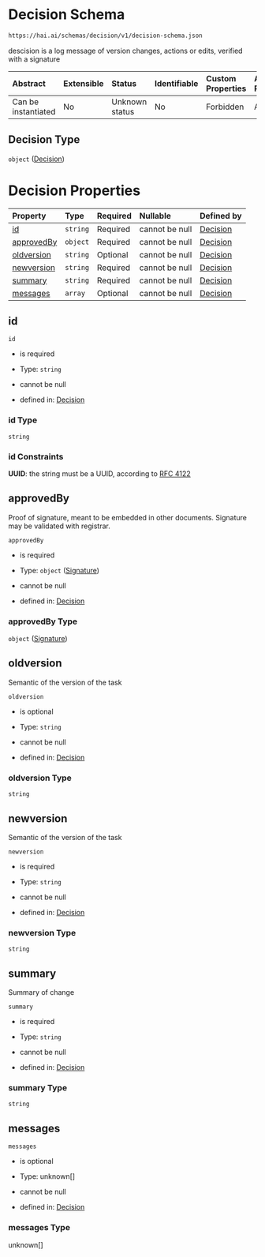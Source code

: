 # Decision Schema

```txt
https://hai.ai/schemas/decision/v1/decision-schema.json
```

descision is a log message of version changes, actions or edits, verified with a signature

| Abstract            | Extensible | Status         | Identifiable | Custom Properties | Additional Properties | Access Restrictions | Defined In                                                                                    |
| :------------------ | :--------- | :------------- | :----------- | :---------------- | :-------------------- | :------------------ | :-------------------------------------------------------------------------------------------- |
| Can be instantiated | No         | Unknown status | No           | Forbidden         | Allowed               | none                | [decision.schema.json](../../schemas/decision/v1/decision.schema.json "open original schema") |

## Decision Type

`object` ([Decision](decision.md))

# Decision Properties

| Property                  | Type     | Required | Nullable       | Defined by                                                                                                                     |
| :------------------------ | :------- | :------- | :------------- | :----------------------------------------------------------------------------------------------------------------------------- |
| [id](#id)                 | `string` | Required | cannot be null | [Decision](decision-properties-id.md "https://hai.ai/schemas/decision/v1/decision-schema.json#/properties/id")                 |
| [approvedBy](#approvedby) | `object` | Required | cannot be null | [Decision](signature.md "https://hai.ai/schemas/signature/v1/signature-schema.json#/properties/approvedBy")                    |
| [oldversion](#oldversion) | `string` | Optional | cannot be null | [Decision](decision-properties-oldversion.md "https://hai.ai/schemas/decision/v1/decision-schema.json#/properties/oldversion") |
| [newversion](#newversion) | `string` | Required | cannot be null | [Decision](decision-properties-newversion.md "https://hai.ai/schemas/decision/v1/decision-schema.json#/properties/newversion") |
| [summary](#summary)       | `string` | Required | cannot be null | [Decision](decision-properties-summary.md "https://hai.ai/schemas/decision/v1/decision-schema.json#/properties/summary")       |
| [messages](#messages)     | `array`  | Optional | cannot be null | [Decision](decision-properties-messages.md "https://hai.ai/schemas/decision/v1/decision-schema.json#/properties/messages")     |

## id



`id`

*   is required

*   Type: `string`

*   cannot be null

*   defined in: [Decision](decision-properties-id.md "https://hai.ai/schemas/decision/v1/decision-schema.json#/properties/id")

### id Type

`string`

### id Constraints

**UUID**: the string must be a UUID, according to [RFC 4122](https://tools.ietf.org/html/rfc4122 "check the specification")

## approvedBy

Proof of signature, meant to be embedded in other documents. Signature may be validated with registrar.

`approvedBy`

*   is required

*   Type: `object` ([Signature](signature.md))

*   cannot be null

*   defined in: [Decision](signature.md "https://hai.ai/schemas/signature/v1/signature-schema.json#/properties/approvedBy")

### approvedBy Type

`object` ([Signature](signature.md))

## oldversion

Semantic of the version of the task

`oldversion`

*   is optional

*   Type: `string`

*   cannot be null

*   defined in: [Decision](decision-properties-oldversion.md "https://hai.ai/schemas/decision/v1/decision-schema.json#/properties/oldversion")

### oldversion Type

`string`

## newversion

Semantic of the version of the task

`newversion`

*   is required

*   Type: `string`

*   cannot be null

*   defined in: [Decision](decision-properties-newversion.md "https://hai.ai/schemas/decision/v1/decision-schema.json#/properties/newversion")

### newversion Type

`string`

## summary

Summary of change

`summary`

*   is required

*   Type: `string`

*   cannot be null

*   defined in: [Decision](decision-properties-summary.md "https://hai.ai/schemas/decision/v1/decision-schema.json#/properties/summary")

### summary Type

`string`

## messages



`messages`

*   is optional

*   Type: unknown\[]

*   cannot be null

*   defined in: [Decision](decision-properties-messages.md "https://hai.ai/schemas/decision/v1/decision-schema.json#/properties/messages")

### messages Type

unknown\[]

